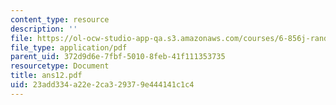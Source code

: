 ```yaml
---
content_type: resource
description: ''
file: https://ol-ocw-studio-app-qa.s3.amazonaws.com/courses/6-856j-randomized-algorithms-fall-2002/23add334a22e2ca329379e444141c1c4_ans12.pdf
file_type: application/pdf
parent_uid: 372d9d6e-7fbf-5010-8feb-41f111353735
resourcetype: Document
title: ans12.pdf
uid: 23add334-a22e-2ca3-2937-9e444141c1c4
---
```

